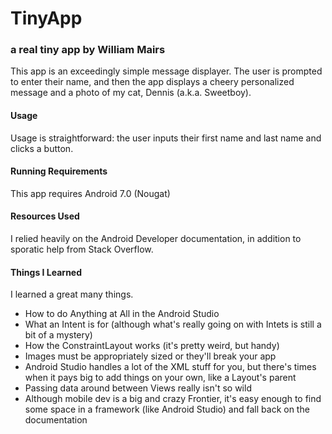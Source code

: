 # TinyApp
### a real tiny app by William Mairs

This app is an exceedingly simple message displayer.  The user is prompted to enter their name, and then the app displays a cheery personalized message and a photo of my cat, Dennis (a.k.a. Sweetboy).

#### Usage
Usage is straightforward: the user inputs their first name and last name and clicks a button.
#### Running Requirements
This app requires Android 7.0 (Nougat)
#### Resources Used
I relied heavily on the Android Developer documentation, in addition to sporatic help from Stack Overflow.
#### Things I Learned
I learned a great many things.
+ How to do Anything at All in the Android Studio
+ What an Intent is for (although what's really going on with Intets is still a bit of a mystery)
+ How the ConstraintLayout works (it's pretty weird, but handy)
+ Images must be appropriately sized or they'll break your app
+ Android Studio handles a lot of the XML stuff for you, but there's times when it pays big to add things on your own, like a Layout's parent
+ Passing data around between Views really isn't so wild
+ Although mobile dev is a big and crazy Frontier, it's easy enough to find some space in a framework (like Android Studio) and fall back on the documentation